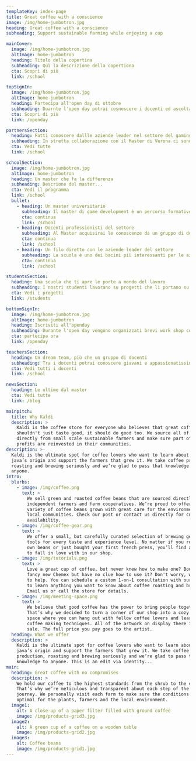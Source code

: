 ```yaml
---
templateKey: index-page
title: Great coffee with a conscience
image: /img/home-jumbotron.jpg
heading: Great coffee with a conscience
subheading: Support sustainable farming while enjoying a cup

mainCover:
  image: /img/home-jumbotron.jpg
  altImage: home-jumbotron
  heading: Titolo della copertina
  subheading: Quì la descrizione della copertiona
  cta: Scopri di più
  link: /school

topSignIn:
  image: /img/home-jumbotron.jpg
  altImage: home-jumbotron
  heading: Partecipa all'open day di ottobre
  subheading: Duarnte l'open day potrai cosnoscere i docenti ed ascoltare le esperienze degli studenti
  cta: Scopri di più
  link: /openday

partnersSection:
  heading: Fatti conoscere dallle aziende leader nel settore del gaming
  subheading: In stretta collaborazione con il Master di Verona ci sono le raltà più influenti della scena italiana
  cta: Vedi tutte
  link: /school

schoolSection:
  image: /img/home-jumbotron.jpg
  altImage: home-jumbotron
  heading: Un master che fa la differenza
  subheading: Descrione del master...
  cta: Vedi il programma
  link: /school
  bullet:
    - heading: Un master universitario
      subheading: Il master di game development è un percorso formativo di livello universitario
      cta: continua
      link: /school
    - heading: Docenti professionisti del settore
      subheading: Al Master acquisirai le conoscenze da un gruppo di docenti professionisti del game development
      cta: continua
      link: /school
    - heading: Un filo diretto con le aziende leader del settore
      subheading: La scuola è uno dei bacini più interessanti per le aziende di questo settore
      cta: continua
      link: /school

studentsSection:
  heading: Una scuola che ti apre le porte a mondo del lavoro
  subheading: I nostri studenti lavorano su progetti che li portano su strade diverse
  cta: Vedi i progetti
  link: /students

bottomSignIn:
  image: /img/home-jumbotron.jpg
  altImage: home-jumbotron
  heading: Iscriviti all'openday
  subheading: Durante l'open day vengono organizzati brevi work shop con i ragazzi del master che ti aiuteranno a creare il tuo primo gioco
  cta: partecipa ora
  link: /openday

teachersSection:
  heading: Un dream team, più che un gruppo di docenti
  subheading: Tra i docenti potrai conoscere giavani e appassionatissimi  universitari ma anche professionisti del settore sempre aggiornati sulle nuove tecnologie
  cta: Vedi tutti i docenti
  link: /school

newsSection:
  heading: Le ultime dal master
  cta: Vedi tutte
  link: /blog

mainpitch:
  title: Why Kaldi
  description: >
    Kaldi is the coffee store for everyone who believes that great coffee
    shouldn't just taste good, it should do good too. We source all of our beans
    directly from small scale sustainable farmers and make sure part of the
    profits are reinvested in their communities.
description: >-
  Kaldi is the ultimate spot for coffee lovers who want to learn about their
  java’s origin and support the farmers that grew it. We take coffee production,
  roasting and brewing seriously and we’re glad to pass that knowledge to
  anyone.
intro:
  blurbs:
    - image: /img/coffee.png
      text: >
        We sell green and roasted coffee beans that are sourced directly from
        independent farmers and farm cooperatives. We’re proud to offer a
        variety of coffee beans grown with great care for the environment and
        local communities. Check our post or contact us directly for current
        availability.
    - image: /img/coffee-gear.png
      text: >
        We offer a small, but carefully curated selection of brewing gear and
        tools for every taste and experience level. No matter if you roast your
        own beans or just bought your first french press, you’ll find a gadget
        to fall in love with in our shop.
    - image: /img/tutorials.png
      text: >
        Love a great cup of coffee, but never knew how to make one? Bought a
        fancy new Chemex but have no clue how to use it? Don't worry, we’re here
        to help. You can schedule a custom 1-on-1 consultation with our baristas
        to learn anything you want to know about coffee roasting and brewing.
        Email us or call the store for details.
    - image: /img/meeting-space.png
      text: >
        We believe that good coffee has the power to bring people together.
        That’s why we decided to turn a corner of our shop into a cozy meeting
        space where you can hang out with fellow coffee lovers and learn about
        coffee making techniques. All of the artwork on display there is for
        sale. The full price you pay goes to the artist.
  heading: What we offer
  description: >
    Kaldi is the ultimate spot for coffee lovers who want to learn about their
    java’s origin and support the farmers that grew it. We take coffee
    production, roasting and brewing seriously and we’re glad to pass that
    knowledge to anyone. This is an edit via identity...
main:
  heading: Great coffee with no compromises
  description: >
    We hold our coffee to the highest standards from the shrub to the cup.
    That’s why we’re meticulous and transparent about each step of the coffee’s
    journey. We personally visit each farm to make sure the conditions are
    optimal for the plants, farmers and the local environment.
  image1:
    alt: A close-up of a paper filter filled with ground coffee
    image: /img/products-grid3.jpg
  image2:
    alt: A green cup of a coffee on a wooden table
    image: /img/products-grid2.jpg
  image3:
    alt: Coffee beans
    image: /img/products-grid1.jpg
---
```

